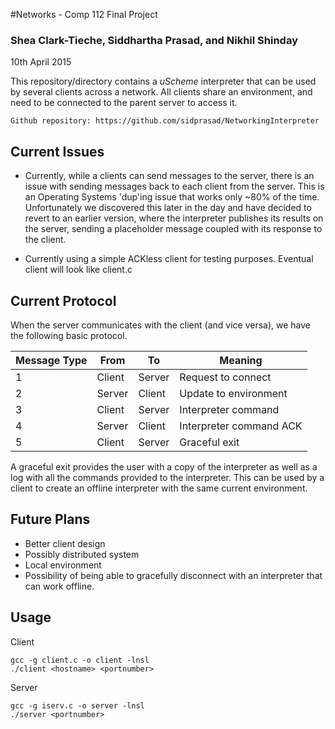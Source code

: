 #Networks - Comp 112 Final Project
### Shea Clark-Tieche, Siddhartha Prasad, and Nikhil Shinday

10th April 2015

This repository/directory contains a *uScheme* interpreter that can be used by
several clients across a network. All clients share an environment, and need to
 be connected to the parent server to access it.

    Github repository: https://github.com/sidprasad/NetworkingInterpreter


## Current Issues

- Currently, while a clients can send messages to the server, there is an
issue with sending messages back to each client from the server. This is an
Operating Systems 'dup'ing issue that works only ~80% of the time.
Unfortunately we discovered this later in the day and have decided to revert
to an earlier version, where the interpreter publishes its results on the
server, sending a placeholder message coupled with its response to the client.

- Currently using a simple ACKless client for testing purposes. Eventual
client will look like client.c

## Current Protocol

When the server communicates with the client (and vice versa), we have the
following basic protocol.

Message Type   | From  | To   | Meaning|
---------------|-------|------|--------
1              |Client |Server|Request to connect|
2              |Server |Client|Update to environment|
3              |Client |Server|Interpreter command|
4              |Server |Client|Interpreter command ACK |
5              |Client |Server|Graceful exit|


A graceful exit provides the user with a copy of the interpreter as
well as a log with all the commands provided to the interpreter.
This can be used by a client to create an offline interpreter with the
same current environment.

## Future Plans

- Better client design
- Possibly distributed system
- Local environment
- Possibility of being able to gracefully disconnect with an interpreter
that can work offline.

## Usage

Client

    gcc -g client.c -o client -lnsl
    ./client <hostname> <portnumber>

Server

    gcc -g iserv.c -o server -lnsl
    ./server <portnumber>







